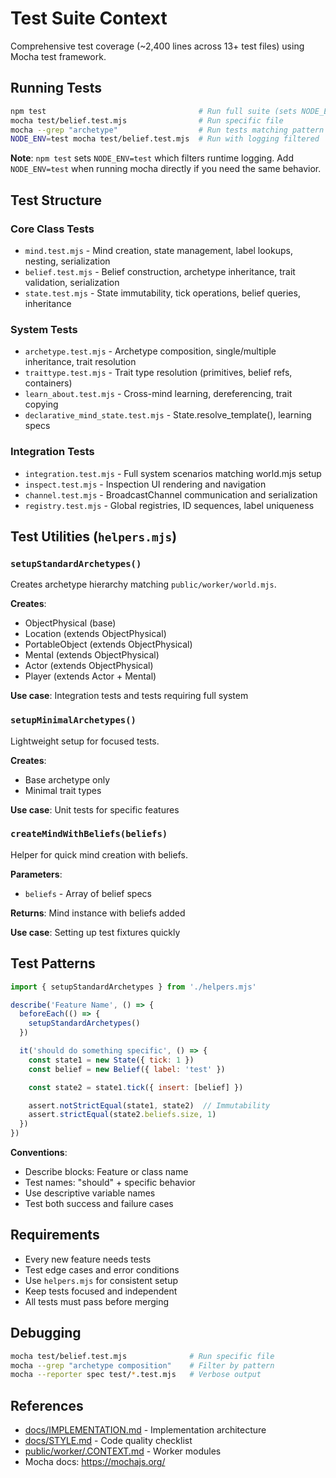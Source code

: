 # Test Suite Context

Comprehensive test coverage (~2,400 lines across 13+ test files) using Mocha test framework.

## Running Tests

```bash
npm test                                  # Run full suite (sets NODE_ENV=test to filter logging)
mocha test/belief.test.mjs                # Run specific file
mocha --grep "archetype"                  # Run tests matching pattern
NODE_ENV=test mocha test/belief.test.mjs  # Run with logging filtered
```

**Note**: `npm test` sets `NODE_ENV=test` which filters runtime logging. Add `NODE_ENV=test` when running mocha directly if you need the same behavior.

## Test Structure

### Core Class Tests
- `mind.test.mjs` - Mind creation, state management, label lookups, nesting, serialization
- `belief.test.mjs` - Belief construction, archetype inheritance, trait validation, serialization
- `state.test.mjs` - State immutability, tick operations, belief queries, inheritance

### System Tests
- `archetype.test.mjs` - Archetype composition, single/multiple inheritance, trait resolution
- `traittype.test.mjs` - Trait type resolution (primitives, belief refs, containers)
- `learn_about.test.mjs` - Cross-mind learning, dereferencing, trait copying
- `declarative_mind_state.test.mjs` - State.resolve_template(), learning specs

### Integration Tests
- `integration.test.mjs` - Full system scenarios matching world.mjs setup
- `inspect.test.mjs` - Inspection UI rendering and navigation
- `channel.test.mjs` - BroadcastChannel communication and serialization
- `registry.test.mjs` - Global registries, ID sequences, label uniqueness

## Test Utilities (`helpers.mjs`)

### `setupStandardArchetypes()`
Creates archetype hierarchy matching `public/worker/world.mjs`.

**Creates**:
- ObjectPhysical (base)
- Location (extends ObjectPhysical)
- PortableObject (extends ObjectPhysical)
- Mental (extends ObjectPhysical)
- Actor (extends ObjectPhysical)
- Player (extends Actor + Mental)

**Use case**: Integration tests and tests requiring full system

### `setupMinimalArchetypes()`
Lightweight setup for focused tests.

**Creates**:
- Base archetype only
- Minimal trait types

**Use case**: Unit tests for specific features

### `createMindWithBeliefs(beliefs)`
Helper for quick mind creation with beliefs.

**Parameters**:
- `beliefs` - Array of belief specs

**Returns**: Mind instance with beliefs added

**Use case**: Setting up test fixtures quickly

## Test Patterns

```javascript
import { setupStandardArchetypes } from './helpers.mjs'

describe('Feature Name', () => {
  beforeEach(() => {
    setupStandardArchetypes()
  })

  it('should do something specific', () => {
    const state1 = new State({ tick: 1 })
    const belief = new Belief({ label: 'test' })

    const state2 = state1.tick({ insert: [belief] })

    assert.notStrictEqual(state1, state2)  // Immutability
    assert.strictEqual(state2.beliefs.size, 1)
  })
})
```

**Conventions**:
- Describe blocks: Feature or class name
- Test names: "should" + specific behavior
- Use descriptive variable names
- Test both success and failure cases

## Requirements

- Every new feature needs tests
- Test edge cases and error conditions
- Use `helpers.mjs` for consistent setup
- Keep tests focused and independent
- All tests must pass before merging

## Debugging

```bash
mocha test/belief.test.mjs              # Run specific file
mocha --grep "archetype composition"    # Filter by pattern
mocha --reporter spec test/*.test.mjs   # Verbose output
```

## References

- [docs/IMPLEMENTATION.md](../docs/IMPLEMENTATION.md) - Implementation architecture
- [docs/STYLE.md](../docs/STYLE.md) - Code quality checklist
- [public/worker/.CONTEXT.md](../public/worker/.CONTEXT.md) - Worker modules
- Mocha docs: https://mochajs.org/
